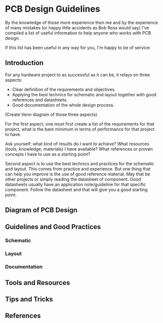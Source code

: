 # PCB Design Guidelines

By the knowledge of those more experience then me and by the experience of many mistakes (or happy little accidents as Bob Ross would say) I've compiled a list of useful information to help anyone who works with PCB design.

 If this list has been useful in any way for you, I'm happy to be of service.
 
 ## Introduction

For any hardware project to as successful as it can be, it relays on three aspects:

- Clear definition of the requirements and objectives.
- Applying the best technics for schematic and layout together with good references and datasheets.
- Good documentation of the whole design process.

(Create Venn diagram of those three aspects)

For the first aspect, one must first create a list of the requirements for that project, what is the bare minimum in terms of performance for that project to have.

 Ask yourself: what kind of results do I want to achieve? What resources (tools, knowledge, materials) I have available? What references or proven concepts I have to use as a starting point?

Second aspect is to use the best technics and practices for the schematic and layout. This comes from practice and experience. But one thing that can help you improve is the use of good reference material. May that be other projects or simply reading the datasheet of component. Good datasheets usually have an application note/guideline for that specific component. Follow the datasheet and that will give you a good starting point.


 ## Diagram of PCB Design
 
 ## Guidelines and Good Practices
 
 ### Schematic
 
 ### Layout
 
 ### Documentation
 
 ## Tools and Resources
 
 ## Tips and Tricks
 
 ## References
